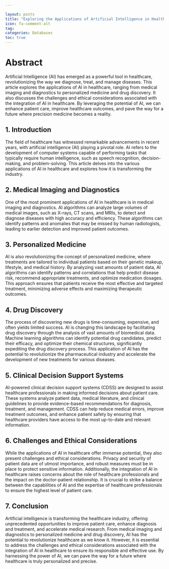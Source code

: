 ```yaml
---

layout: posts
title: "Exploring the Applications of Artificial Intelligence in Healthcare"
icon: fa-comment-alt
tag:      
categories: Databases
toc: true
---
```




# Abstract
Artificial Intelligence (AI) has emerged as a powerful tool in healthcare, revolutionizing the way we diagnose, treat, and manage diseases. This article explores the applications of AI in healthcare, ranging from medical imaging and diagnostics to personalized medicine and drug discovery. It also discusses the challenges and ethical considerations associated with the integration of AI in healthcare. By leveraging the potential of AI, we can enhance patient care, improve healthcare outcomes, and pave the way for a future where precision medicine becomes a reality.

## 1. Introduction
The field of healthcare has witnessed remarkable advancements in recent years, with artificial intelligence (AI) playing a pivotal role. AI refers to the development of computer systems capable of performing tasks that typically require human intelligence, such as speech recognition, decision-making, and problem-solving. This article delves into the various applications of AI in healthcare and explores how it is transforming the industry.

## 2. Medical Imaging and Diagnostics
One of the most prominent applications of AI in healthcare is in medical imaging and diagnostics. AI algorithms can analyze large volumes of medical images, such as X-rays, CT scans, and MRIs, to detect and diagnose diseases with high accuracy and efficiency. These algorithms can identify patterns and anomalies that may be missed by human radiologists, leading to earlier detection and improved patient outcomes.

## 3. Personalized Medicine
AI is also revolutionizing the concept of personalized medicine, where treatments are tailored to individual patients based on their genetic makeup, lifestyle, and medical history. By analyzing vast amounts of patient data, AI algorithms can identify patterns and correlations that help predict disease risk, recommend appropriate treatments, and optimize medication dosages. This approach ensures that patients receive the most effective and targeted treatment, minimizing adverse effects and maximizing therapeutic outcomes.

## 4. Drug Discovery
The process of discovering new drugs is time-consuming, expensive, and often yields limited success. AI is changing this landscape by facilitating drug discovery through the analysis of vast amounts of biomedical data. Machine learning algorithms can identify potential drug candidates, predict their efficacy, and optimize their chemical structures, significantly expediting the drug discovery process. This application of AI has the potential to revolutionize the pharmaceutical industry and accelerate the development of new treatments for various diseases.

## 5. Clinical Decision Support Systems
AI-powered clinical decision support systems (CDSS) are designed to assist healthcare professionals in making informed decisions about patient care. These systems analyze patient data, medical literature, and clinical guidelines to provide evidence-based recommendations for diagnosis, treatment, and management. CDSS can help reduce medical errors, improve treatment outcomes, and enhance patient safety by ensuring that healthcare providers have access to the most up-to-date and relevant information.

## 6. Challenges and Ethical Considerations
While the applications of AI in healthcare offer immense potential, they also present challenges and ethical considerations. Privacy and security of patient data are of utmost importance, and robust measures must be in place to protect sensitive information. Additionally, the integration of AI in healthcare raises concerns about the role of healthcare professionals and the impact on the doctor-patient relationship. It is crucial to strike a balance between the capabilities of AI and the expertise of healthcare professionals to ensure the highest level of patient care.

## 7. Conclusion
Artificial intelligence is transforming the healthcare industry, offering unprecedented opportunities to improve patient care, enhance diagnosis and treatment, and accelerate medical research. From medical imaging and diagnostics to personalized medicine and drug discovery, AI has the potential to revolutionize healthcare as we know it. However, it is essential to address the challenges and ethical considerations associated with the integration of AI in healthcare to ensure its responsible and effective use. By harnessing the power of AI, we can pave the way for a future where healthcare is truly personalized and precise.